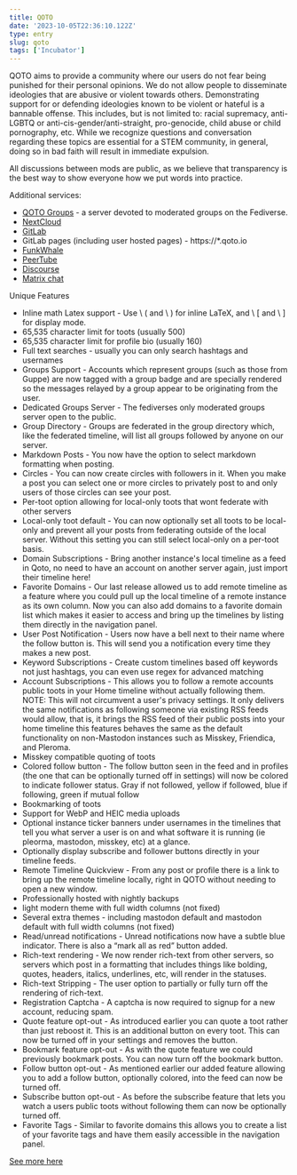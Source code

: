 ```yaml
---
title: QOTO
date: '2023-10-05T22:36:10.122Z'
type: entry
slug: qoto
tags: ['Incubator']
---
```


QOTO aims to provide a community where our users do not fear being punished for their personal opinions. We do not allow people to disseminate ideologies that are abusive or violent towards others. Demonstrating support for or defending ideologies known to be violent or hateful is a bannable offense. This includes, but is not limited to: racial supremacy, anti-LGBTQ or anti-cis-gender/anti-straight, pro-genocide, child abuse or child pornography, etc. While we recognize questions and conversation regarding these topics are essential for a STEM community, in general, doing so in bad faith will result in immediate expulsion.

All discussions between mods are public, as we believe that transparency is the best way to show everyone how we put words into practice.

Additional services:

* [QOTO Groups](https://groups.qoto.org) - a server devoted to moderated groups on the Fediverse.
* [NextCloud](https://cloud.qoto.org)
* [GitLab](https://git.qoto.org)
* GitLab pages (including user hosted pages) - https://*.qoto.io
* [FunkWhale](https://audio.qoto.org)
* [PeerTube](https://video.qoto.org)
* [Discourse](https://discourse.qoto.org)
* [Matrix chat](https://element.qoto.org)


Unique Features

* Inline math Latex support - Use \ ( and \ ) for inline LaTeX, and \ [ and \ ] for display mode.
* 65,535 character limit for toots (usually 500)
* 65,535 character limit for profile bio (usually 160)
* Full text searches - usually you can only search hashtags and usernames
* Groups Support - Accounts which represent groups (such as those from Guppe) are now tagged with a group badge and are specially rendered so the messages relayed by a group appear to be originating from the user.
* Dedicated Groups Server - The fediverses only moderated groups server open to the public.
* Group Directory - Groups are federated in the group directory which, like the federated timeline, will list all groups followed by anyone on our server.
* Markdown Posts - You now have the option to select markdown formatting when posting.
* Circles - You can now create circles with followers in it. When you make a post you can select one or more circles to privately post to and only users of those circles can see your post.
* Per-toot option allowing for local-only toots that wont federate with other servers
* Local-only toot default - You can now optionally set all toots to be local-only and prevent all your posts from federating outside of the local server. Without this setting you can still select local-only on a per-toot basis.
* Domain Subscriptions - Bring another instance's local timeline as a feed in Qoto, no need to have an account on another server again, just import their timeline here!
* Favorite Domains - Our last release allowed us to add remote timeline as a feature where you could pull up the local timeline of a remote instance as its own column. Now you can also add domains to a favorite domain list which makes it easier to access and bring up the timelines by listing them directly in the navigation panel.
* User Post Notification - Users now have a bell next to their name where the follow button is. This will send you a notification every time they makes a new post.
* Keyword Subscriptions - Create custom timelines based off keywords not just hashtags, you can even use regex for advanced matching
* Account Subscriptions - This allows you to follow a remote accounts public toots in your Home timeline without actually following them. NOTE: This will not circumvent a user's privacy settings. It only delivers the same notifications as following someone via existing RSS feeds would allow, that is, it brings the RSS feed of their public posts into your home timeline this features behaves the same as the default functionality on non-Mastodon instances such as Misskey, Friendica, and Pleroma.
* Misskey compatible quoting of toots
* Colored follow button - The follow button seen in the feed and in profiles (the one that can be optionally turned off in settings) will now be colored to indicate follower status. Gray if not followed, yellow if followed, blue if following, green if mutual follow
* Bookmarking of toots
* Support for WebP and HEIC media uploads
* Optional instance ticker banners under usernames in the timelines that tell you what server a user is on and what software it is running (ie pleorma, mastodon, misskey, etc) at a glance.
* Optionally display subscribe and follower buttons directly in your timeline feeds.
* Remote Timeline Quickview - From any post or profile there is a link to bring up the remote timeline locally, right in QOTO without needing to open a new window.
* Professionally hosted with nightly backups
* light modern theme with full width columns (not fixed)
* Several extra themes - including mastodon default and mastodon default with full width columns (not fixed)
* Read/unread notifications - Unread notifications now have a subtle blue indicator. There is also a “mark all as red” button added.
* Rich-text rendering - We now render rich-text from other servers, so servers which post in a formatting that includes things like bolding, quotes, headers, italics, underlines, etc, will render in the statuses.
* Rich-text Stripping - The user option to partially or fully turn off the rendering of rich-text.
* Registration Captcha - A captcha is now required to signup for a new account, reducing spam.
* Quote feature opt-out - As introduced earlier you can quote a toot rather than just reboost it. This is an additional button on every toot. This can now be turned off in your settings and removes the button.
* Bookmark feature opt-out - As with the quote feature we could previously bookmark posts. You can now turn off the bookmark button.
* Follow button opt-out - As mentioned earlier our added feature allowing you to add a follow button, optionally colored, into the feed can now be turned off.
* Subscribe button opt-out - As before the subscribe feature that lets you watch a users public toots without following them can now be optionally turned off.
* Favorite Tags - Similar to favorite domains this allows you to create a list of your favorite tags and have them easily accessible in the navigation panel.

[See more here](https://qoto.org/about/more)
